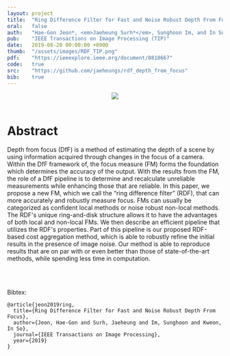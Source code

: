 ```yaml
---
layout: project
title:  "Ring Difference Filter for Fast and Noise Robust Depth From Focus"
oral:	false
auth:	"Hae-Gon Jeon*, <em>Jaeheung Surh*</em>, Sunghoon Im, and In So Kweon"
pub:	"IEEE Transactions on Image Processing (TIP)"
date:   2019-08-28 00:00:00 +0900
thumb:	"/assets/images/RDF_TIP.png"
pdf:	"https://ieeexplore.ieee.org/document/8818667"
code:	true
src:	"https://github.com/jaeheungs/rdf_depth_from_focus"
bib:	true
---
```


<div align="center">
	<img src="/assets/images/RDF_pipeline.png">
</div>
<br>

<h1 class="post-title" itemprop="name headline">Abstract</h1>

Depth from focus (DfF) is a method of estimating the depth of a scene by using information acquired through changes in the focus of a camera. Within the DfF framework of, the focus measure (FM) forms the foundation which determines the accuracy of the output. With the results from the FM, the role of a DfF pipeline is to determine and recalculate unreliable measurements while enhancing those that are reliable. In this paper, we propose a new FM, which we call the “ring difference filter” (RDF), that can more accurately and robustly measure focus. FMs can usually be categorized as confident local methods or noise robust non-local methods. The RDF's unique ring-and-disk structure allows it to have the advantages of both local and non-local FMs. We then describe an efficient pipeline that utilizes the RDF's properties. Part of this pipeline is our proposed RDF-based cost aggregation method, which is able to robustly refine the initial results in the presence of image noise. Our method is able to reproduce results that are on par with or even better than those of state-of-the-art methods, while spending less time in computation.

<br><br>

<a name="bib"></a>
Bibtex:
```
@article{jeon2019ring,
  title={Ring Difference Filter for Fast and Noise Robust Depth From Focus},
  author={Jeon, Hae-Gon and Surh, Jaeheung and Im, Sunghoon and Kweon, In So},
  journal={IEEE Transactions on Image Processing},
  year={2019}
}
```